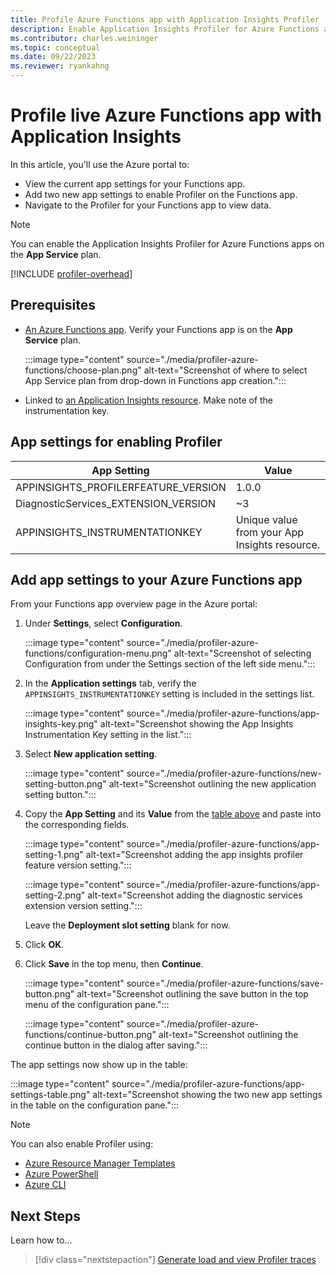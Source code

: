 ```yaml
---
title: Profile Azure Functions app with Application Insights Profiler
description: Enable Application Insights Profiler for Azure Functions app.
ms.contributor: charles.weininger
ms.topic: conceptual
ms.date: 09/22/2023
ms.reviewer: ryankahng
---
```


# Profile live Azure Functions app with Application Insights

In this article, you'll use the Azure portal to:
- View the current app settings for your Functions app. 
- Add two new app settings to enable Profiler on the Functions app. 
- Navigate to the Profiler for your Functions app to view data.

> [!NOTE]
> You can enable the Application Insights Profiler for Azure Functions apps on the **App Service** plan. 

[!INCLUDE [profiler-overhead](./includes/profiler-overhead.md)]

## Prerequisites

- [An Azure Functions app](../../azure-functions/functions-create-function-app-portal.md). Verify your Functions app is on the **App Service** plan. 
     
  :::image type="content" source="./media/profiler-azure-functions/choose-plan.png" alt-text="Screenshot of where to select App Service plan from drop-down in Functions app creation.":::

- Linked to [an Application Insights resource](/previous-versions/azure/azure-monitor/app/create-new-resource). Make note of the instrumentation key.

## App settings for enabling Profiler

|App Setting    | Value    |
|---------------|----------|
|APPINSIGHTS_PROFILERFEATURE_VERSION | 1.0.0 |
|DiagnosticServices_EXTENSION_VERSION | ~3 |
|APPINSIGHTS_INSTRUMENTATIONKEY | Unique value from your App Insights resource. |

## Add app settings to your Azure Functions app

From your Functions app overview page in the Azure portal:

1. Under **Settings**, select **Configuration**.

   :::image type="content" source="./media/profiler-azure-functions/configuration-menu.png" alt-text="Screenshot of selecting Configuration from under the Settings section of the left side menu.":::

1. In the **Application settings** tab, verify the `APPINSIGHTS_INSTRUMENTATIONKEY` setting is included in the settings list.

   :::image type="content" source="./media/profiler-azure-functions/app-insights-key.png" alt-text="Screenshot showing the App Insights Instrumentation Key setting in the list.":::

1. Select **New application setting**.

   :::image type="content" source="./media/profiler-azure-functions/new-setting-button.png" alt-text="Screenshot outlining the new application setting button.":::

1. Copy the **App Setting** and its **Value** from the [table above](#app-settings-for-enabling-profiler) and paste into the corresponding fields.

   :::image type="content" source="./media/profiler-azure-functions/app-setting-1.png" alt-text="Screenshot adding the app insights profiler feature version setting.":::

   :::image type="content" source="./media/profiler-azure-functions/app-setting-2.png" alt-text="Screenshot adding the diagnostic services extension version setting.":::

   Leave the **Deployment slot setting** blank for now.

1. Click **OK**.

1. Click **Save** in the top menu, then **Continue**.

   :::image type="content" source="./media/profiler-azure-functions/save-button.png" alt-text="Screenshot outlining the save button in the top menu of the configuration pane.":::

   :::image type="content" source="./media/profiler-azure-functions/continue-button.png" alt-text="Screenshot outlining the continue button in the dialog after saving.":::

The app settings now show up in the table:

   :::image type="content" source="./media/profiler-azure-functions/app-settings-table.png" alt-text="Screenshot showing the two new app settings in the table on the configuration pane.":::


> [!NOTE]
> You can also enable Profiler using:  
> - [Azure Resource Manager Templates](../app/azure-web-apps-net-core.md#app-service-application-settings-with-azure-resource-manager)
> - [Azure PowerShell](/powershell/module/az.websites/set-azwebapp)
> - [Azure CLI](/cli/azure/webapp/config/appsettings)


## Next Steps
Learn how to...
> [!div class="nextstepaction"]
> [Generate load and view Profiler traces](./profiler-data.md)
